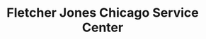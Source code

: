 ---
title: "Fletcher Jones Chicago Service Center"
url: /chicago/fletcher-jones-chicago-service-center/
shop: Autowerkstatt
---
